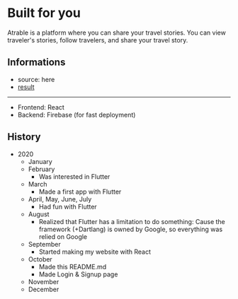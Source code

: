 Built for you 
===

Atrable is a platform where you can share your travel stories. You can view traveler's stories, follow travelers, and share your travel story.

Informations
---

* source: here
* [result][website]
---
* Frontend: React
* Backend: Firebase (for fast deployment)


[website]: https://atrable.com



History
---

* 2020
  - January
  - February
    + Was interested in Flutter
  - March
    + Made a first app with Flutter
  - April, May, June, July
    + Had fun with Flutter
  - August
    + Realized that Flutter has a limitation to do something: Cause the framework (+Dartlang) is owned by Google, so everything was relied on Google
  - September
    + Started making my website with React
  - October
    + Made this README.md
    + Made Login & Signup page
  - November
  - December

